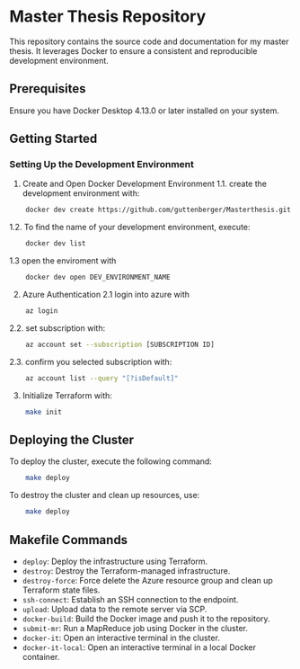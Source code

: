 # Master Thesis Repository
This repository contains the source code and documentation for my master thesis. It leverages Docker to ensure a consistent and reproducible development environment.

## Prerequisites
Ensure you have Docker Desktop 4.13.0 or later installed on your system.

## Getting Started
### Setting Up the Development Environment
1. Create and Open Docker Development Environment
1.1. create the development environment with:
```bash
    docker dev create https://github.com/guttenberger/Masterthesis.git
```
1.2. To find the name of your development environment, execute:
```bash
    docker dev list
```
1.3 open the enviroment with
```bash
    docker dev open DEV_ENVIRONMENT_NAME
```

2. Azure Authentication
2.1 login into azure with
```bash
    az login
```
2.2. set subscription with:
```bash
    az account set --subscription [SUBSCRIPTION ID]
```
2.3. confirm you selected subscription with:
```bash
    az account list --query "[?isDefault]"
```

3. Initialize Terraform with:

```bash
    make init
```

## Deploying the Cluster
To deploy the cluster, execute the following command:
```bash
    make deploy
```
To destroy the cluster and clean up resources, use:
```bash
    make deploy
```

## Makefile Commands
- `deploy`: Deploy the infrastructure using Terraform.
- `destroy`: Destroy the Terraform-managed infrastructure.
- `destroy-force`: Force delete the Azure resource group and clean up Terraform state files.
- `ssh-connect`: Establish an SSH connection to the endpoint.
- `upload`: Upload data to the remote server via SCP.
- `docker-build`: Build the Docker image and push it to the repository.
- `submit-mr`: Run a MapReduce job using Docker in the cluster.
- `docker-it`: Open an interactive terminal in the cluster.
- `docker-it-local`: Open an interactive terminal in a local Docker container.